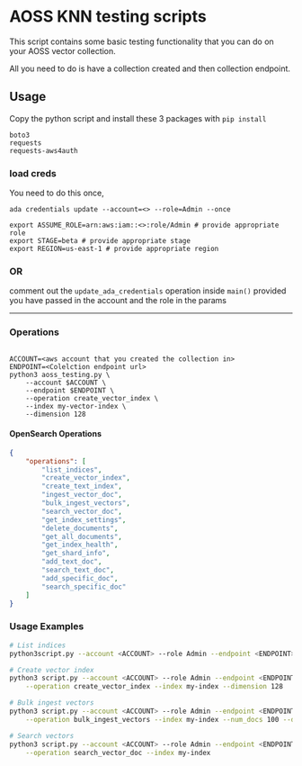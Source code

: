 # AOSS KNN testing scripts


This script contains some basic testing functionality that you can do on your AOSS vector collection.

All you need to do is have a collection created and then collection endpoint.

## Usage
Copy the python script and install these 3 packages with `pip install`

```
boto3
requests
requests-aws4auth
```

### load creds
You need to do this once, 

```shell
ada credentials update --account=<> --role=Admin --once

export ASSUME_ROLE=arn:aws:iam::<>:role/Admin # provide appropriate role
export STAGE=beta # provide appropriate stage
export REGION=us-east-1 # provide appropriate region
```

### OR 
comment out the `update_ada_credentials` operation inside `main()` provided you have passed in the account and the role in the params

--- 
### Operations 
```shell

ACCOUNT=<aws account that you created the collection in>
ENDPOINT=<Colelction endpoint url>
python3 aoss_testing.py \
    --account $ACCOUNT \
    --endpoint $ENDPOINT \
    --operation create_vector_index \
    --index my-vector-index \
    --dimension 128
```

#### OpenSearch Operations

```json
{
    "operations": [
        "list_indices",
        "create_vector_index",
        "create_text_index", 
        "ingest_vector_doc",
        "bulk_ingest_vectors",
        "search_vector_doc",
        "get_index_settings",
        "delete_documents",
        "get_all_documents", 
        "get_index_health",
        "get_shard_info",
        "add_text_doc",
        "search_text_doc",
        "add_specific_doc",
        "search_specific_doc"
    ]
}

```
### Usage Examples
```bash
# List indices
python3script.py --account <ACCOUNT> --role Admin --endpoint <ENDPOINT> --operation list_indices

# Create vector index
python3 script.py --account <ACCOUNT> --role Admin --endpoint <ENDPOINT> \
    --operation create_vector_index --index my-index --dimension 128

# Bulk ingest vectors
python3 script.py --account <ACCOUNT> --role Admin --endpoint <ENDPOINT> \
    --operation bulk_ingest_vectors --index my-index --num_docs 100 --dimension 128

# Search vectors
python3 script.py --account <ACCOUNT> --role Admin --endpoint <ENDPOINT> \
    --operation search_vector_doc --index my-index
```


